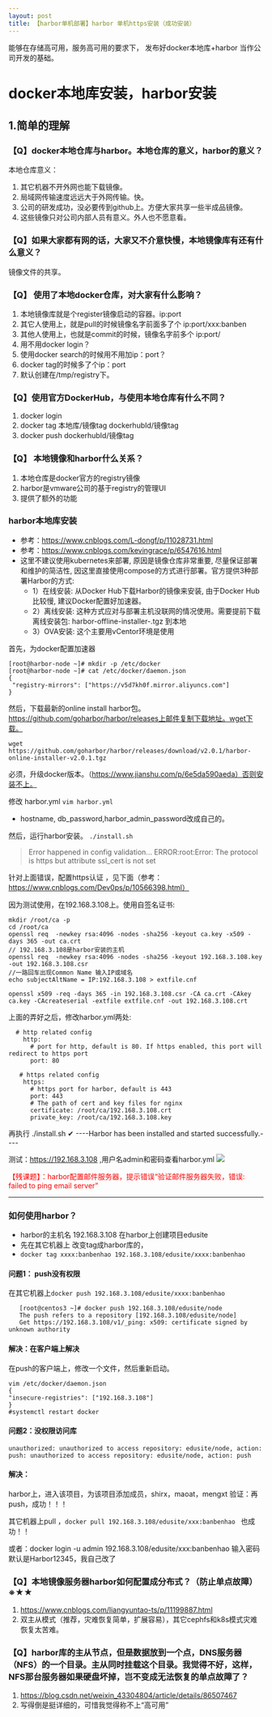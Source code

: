 ```yaml
---
layout: post
title: 【harbor单机部署】harbor 单机https安装（成功安装）
---
```


能够在存储高可用，服务高可用的要求下，
发布好docker本地库+harbor
当作公司开发的基础。

# docker本地库安装，harbor安装

## 1.简单的理解

### 【Q】docker本地仓库与harbor。本地仓库的意义，harbor的意义？
本地仓库意义：
1. 其它机器不开外网也能下载镜像。
2. 局域网传输速度远远大于外网传输。快。
3. 公司的研发成功，没必要传到github上。方便大家共享一些半成品镜像。
4. 这些镜像只对公司内部人员有意义。外人也不愿意看。


### 【Q】如果大家都有网的话，大家又不介意快慢，本地镜像库有还有什么意义？  
镜像文件的共享。     


### 【Q】 使用了本地docker仓库，对大家有什么影响？
1. 本地镜像库就是个register镜像启动的容器。ip:port
2. 其它人使用上，就是pull的时候镜像名字前面多了个 ip:port/xxx:banben
3. 其他人使用上，也就是commit的时候，镜像名字前多个 ip:port/
4. 用不用docker login？
5. 使用docker search的时候用不用加ip：port？
6. docker tag的时候多了个ip：port
7. 默认创建在/tmp/registry下。



### 【Q】使用官方DockerHub，与使用本地仓库有什么不同？
1. docker login
2. docker tag 本地库/镜像tag  dockerhubId/镜像tag
3. docker push dockerhubId/镜像tag 

### 【Q】 本地镜像和harbor什么关系？
1. 本地仓库是docker官方的registry镜像
2. harbor是vmware公司的基于registry的管理UI
3. 提供了额外的功能  


      

### harbor本地库安装
- 参考：https://www.cnblogs.com/L-dongf/p/11028731.html
- 参考：https://www.cnblogs.com/kevingrace/p/6547616.html
- 这里不建议使用kubernetes来部署, 原因是镜像仓库非常重要, 尽量保证部署和维护的简洁性, 因这里直接使用compose的方式进行部署。官方提供3种部署Harbor的方式:
  - 1）在线安装: 从Docker Hub下载Harbor的镜像来安装, 由于Docker Hub比较慢, 建议Docker配置好加速器。
  - 2）离线安装: 这种方式应对与部署主机没联网的情况使用。需要提前下载离线安装包:   harbor-offline-installer-.tgz 到本地
  - 3）OVA安装: 这个主要用vCentor环境是使用

首先，为docker配置加速器
```
[root@harbor-node ~]# mkdir -p /etc/docker
[root@harbor-node ~]# cat /etc/docker/daemon.json
{
 "registry-mirrors": ["https://v5d7kh0f.mirror.aliyuncs.com"]
}
```

然后，下载最新的online install harbor包。
https://github.com/goharbor/harbor/releases上邮件复制下载地址。wget下载。
```
wget  https://github.com/goharbor/harbor/releases/download/v2.0.1/harbor-online-installer-v2.0.1.tgz
```

必须，升级docker版本。（https://www.jianshu.com/p/6e5da590aeda）否则安装不上。

修改 harbor.yml
 `vim harbor.yml` 
   + hostname, db_password,harbor_admin_password改成自己的。
  

然后，运行harbor安装。
  `./install.sh`
> Error happened in config validation...
    ERROR:root:Error: The protocol is https but attribute ssl_cert is not set

针对上面错误，配置https认证 ，见下面（参考：https://www.cnblogs.com/Dev0ps/p/10566398.html）

因为测试使用，在192.168.3.108上。使用自签名证书:
```
mkdir /root/ca -p
cd /root/ca
openssl req  -newkey rsa:4096 -nodes -sha256 -keyout ca.key -x509 -days 365 -out ca.crt
// 192.168.3.108是harbor安装的主机
openssl req  -newkey rsa:4096 -nodes -sha256 -keyout 192.168.3.108.key -out 192.168.3.108.csr
//一路回车出现Common Name 输入IP或域名
echo subjectAltName = IP:192.168.3.108 > extfile.cnf

openssl x509 -req -days 365 -in 192.168.3.108.csr -CA ca.crt -CAkey ca.key -CAcreateserial -extfile extfile.cnf -out 192.168.3.108.crt
```

上面的弄好之后，修改harbor.yml两处:
```
  # http related config
    http:
      # port for http, default is 80. If https enabled, this port will redirect to https port
      port: 80

   # https related config
    https:
      # https port for harbor, default is 443
      port: 443
      # The path of cert and key files for nginx
      certificate: /root/ca/192.168.3.108.crt
      private_key: /root/ca/192.168.3.108.key
```

再执行 ./install.sh
✔ ----Harbor has been installed and started successfully.----

测试：https://192.168.3.108 ,用户名admin和密码查看harbor.yml
![](/docs/images/2020-07-07-18-16-39.png)

<font color=red>【残课题】：harbor配置邮件服务器，提示错误“验证邮件服务器失败，错误: failed to ping email server”</font>

---
### 如何使用harbor？
+  harbor的主机名 192.168.3.108 在harbor上创建项目edusite
+  先在其它机器上 改变tag成harbor库的，
+  `docker tag xxxx:banbenhao 192.168.3.108/edusite/xxxx:banbenhao`
#### 问题1： push没有权限
  在其它机器上`docker push 192.168.3.108/edusite/xxxx:banbenhao  `
 ```
    [root@centos3 ~]# docker push 192.168.3.108/edusite/node
    The push refers to a repository [192.168.3.108/edusite/node]
    Get https://192.168.3.108/v1/_ping: x509: certificate signed by unknown authority
 ```

#### 解决：在客户端上解决
在push的客户端上，修改一个文件，然后重新启动。
```
vim /etc/docker/daemon.json
{ 
"insecure-registries": ["192.168.3.108"]
}
#systemctl restart docker
```

#### 问题2：没权限访问库
```
unauthorized: unauthorized to access repository: edusite/node, action: push: unauthorized to access repository: edusite/node, action: push
```

#### 解决： 

harbor上，进入该项目，为该项目添加成员，shirx，maoat，mengxt
验证：再push，成功！！！ 

其它机器上pull ，`docker pull 192.168.3.108/edusite/xxx:banbenhao `
也成功！！

或者：docker login -u admin 192.168.3.108/edusite/xxx:banbenhao 
输入密码默认是Harbor12345，我自己改了

### 【Q】本地镜像服务器harbor如何配置成分布式？（防止单点故障） ※★★
1. https://www.cnblogs.com/liangyuntao-ts/p/11199887.html
2. 双主从模式（推荐，灾难恢复简单，扩展容易），其它cephfs和k8s模式灾难恢复太苦难。


### 【Q】harbor库的主从节点，但是数据放到一个点，DNS服务器（NFS）的一个目录。主从同时挂载这个目录。我觉得不好，这样，NFS那台服务器如果硬盘坏掉，岂不变成无法恢复的单点故障了？
1. https://blog.csdn.net/weixin_43304804/article/details/86507467
2. 写得倒是挺详细的，可惜我觉得称不上“高可用” 
